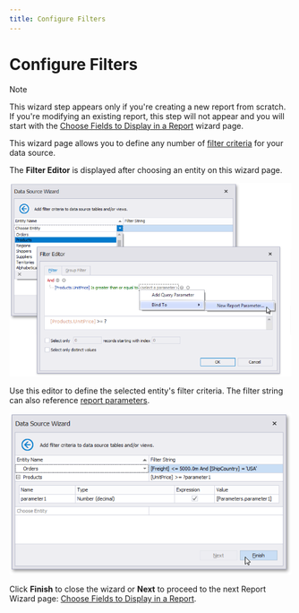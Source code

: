 ```yaml
---
title: Configure Filters
---
```

# Configure Filters

> [!NOTE]
> This wizard step appears only if you're creating a new report from scratch. If you're modifying an existing report, this step will not appear and you will start with the [Choose Fields to Display in a Report](../choose-fields-to-display-in-a-report.md) wizard page.

This wizard page allows you to define any number of [filter criteria](../../../../use-expressions.md) for your data source.

The **Filter Editor** is displayed after choosing an entity on this wizard page.

![eurd-win-ef-datasource-configure-filters-editor-report-parameter](../../../../../../../images/eurd-win-ef-datasource-configure-filters-editor-report-parameter.png)

Use this editor to define the selected entity's filter criteria. The filter string can also reference [report parameters](../../../../shape-report-data/use-report-parameters.md).

![eurd-win-ef-datasource-configure-filters-finish](../../../../../../../images/eurd-win-ef-datasource-configure-filters-finish.png)

Click **Finish** to close the wizard or **Next** to proceed to the next Report Wizard page: [Choose Fields to Display in a Report](../choose-fields-to-display-in-a-report.md).
